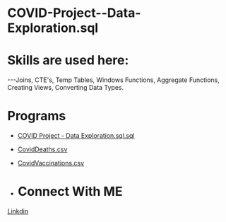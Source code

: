 # COVID-Project--Data-Exploration.sql


# Skills are used here:
---Joins, CTE's, Temp Tables, Windows Functions, Aggregate Functions, Creating Views, Converting Data Types.

# Programs
- [COVID Project - Data Exploration.sql.sql](https://github.com/mahedei/Portfolio-Projects/blob/main/COVID%20Project%20-%20Data%20Exploration.sql.sql)
- [CovidDeaths.csv](https://github.com/mahedei/Portfolio-Projects/blob/main/CovidDeaths.csv)
- [CovidVaccinations.csv](https://github.com/mahedei/Portfolio-Projects/blob/main/CovidVaccinations.csv)

- # Connect With ME
[Linkdin](https://www.linkedin.com/in/mahedi-hasan-391793204/)
